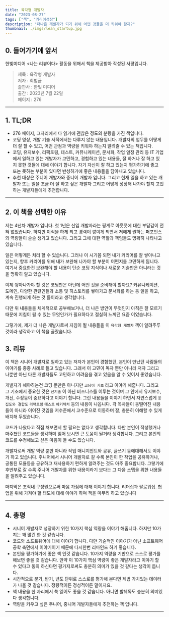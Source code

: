 ```yaml
---
title: 육각형 개발자
date: "2023-08-27"
tags: ["책", "커리어성장"]
description: "더나은 개발자가 되기 위해 어떤 것들을 더 키워야 할까?"
thumbnail: ./imgs/lean_startup.jpg
---
```


## 0. 들어가기에 앞서

한빛미디어 <나는 리뷰어다> 활동을 위해서 책을 제공받아 작성된 서평입니다.

> 제목 : 육각형 개발자  
> 저자 : 최범균  
> 출판사 : 한빛 미디어  
> 출간 : 2023년 7월 22일  
> 페이지 : 276

---

## 1. TL;DR

- 276 페이지, 그자리에서 다 읽기에 괜찮은 정도의 분량을 가진 책입니다.
- 코딩 영상, 개발 기술 서적에서는 다루지 않는 내용입니다. 개발자의 업무를 어떻게 더 잘 할 수 있고, 어떤 관점과 역량을 키워야 하는지 알려줄 수 있는 책입니다.
- 코딩, 유지보수, 리팩토링, 테스트, 커뮤니케이션, 문서화, 작업 일정 관리 등 IT 기업에서 일하고 있는 개발자가 고민하고, 경험하고 있는 내용들, 잘 하거나 잘 하고 있지 못한 것들에 대해 이야기 합니다. 자기 자신이 잘 하고 있는지 평가하기에 좋고 또는 못하는 부분이 있다면 반성하기에 좋은 내용들을 담아내고 있습니다.
- 추천 대상은 주니어 개발자와 중니어 개발자 입니다. 그리고 현재 일을 하고 있는 개발자 또는 일을 조금 더 잘 하고 싶은 개발자 그리고 어떻게 성장해 나가야 할지 고민하는 개발자들에게 추천합니다.

---

## 2. 이 책을 선택한 이유

저는 4년차 개발자 입니다. 첫 1년은 신입 개발자라는 핑계로 아웃풋에 대한 부담감이 전혀 없었습니다. 하지만 이직을 하게 되고 경력이 쌓이게 되면서 저에게 원하는 퍼포먼스와 역량들이 슬슬 생기고 있습니다. 그리고 그에 대한 역할과 책임들도 명확히 나타나고 있습니다.

일은 어떻게든 처리 할 수 있습니다. 그러나 이 시기쯤 되면 내가 커리어를 잘 쌓아나고 있는지, 향후 커리어를 위해 내가 보완해 나가야 할 부분이 어떤지를 고민하게 됩니다. 여기서 중요한건 보완해야 할 내용이 단순 코딩 지식이나 새로운 기술만은 아니라는 것을 명확히 알고 있습니다.

이제 쌓아나가야 할 것은 코딩만은 아닌데 어떤 것을 준비해야 할까요? 커뮤니케이션, 도메인, 다양한 관련인들과 소통 및 히스토리를 쌓아가고 문서화를 하는 등 일을 하고, 계속 진행되게 하는 것 들이라고 생각합니다.

다만 위 내용들을 체계적으로 공부해보거나, 더 나은 방안이 무엇인지 아직은 잘 모르기 때문에 지침이 될 수 있는 무엇인가가 필요하다고 절실히 느끼던 요즘 이었습니다.

그렇기에, 제가 더 나은 개발자로써 지침이 될 내용들을 이 `육각형 개발자` 책이 알려주루 것이라 생각하고 이 책을 골랐습니다.

## 3. 리뷰

이 책은 시니어 개발자로 일하고 있는 저자가 본인이 경험했던, 본인이 만났던 사람들의 이야기를 종종 사례로 들고 있습니다. 그래서 이 고민이 독자 뿐만 아니라 저자 그리고 나뿐만 아닌 다른 개발자들도 고민하고 어려움을 겪고 있음을 알 수 있어서 좋았습니다.

개발자가 해야하는건 코딩 뿐만은 아니지만 `코딩이 기초` 라고 이야기 해줍니다. 그리고 그 기초에서 중요한 것은 `신기술` 이 아닌 비즈니스를 이루는 것이며 그 안에서 유지보수, 개선, 수정등이 중요하다고 이야기 합니다. 그런 내용들을 이야기 하면서 자연스럽게 `응집도와 결합도` `리팩토링` `테스트` `아키텍처` 등의 내용이 나옵니다. 각 목차들이 동떨어진 내용들이 아니라 이어진 것임을 저수준에서 고수준으로 이동하며 잘, 충분히 이해할 수 있게 배치해 두었습니다.

코드가 나왔다고 직접 쳐보면서 할 필요는 없다고 생각합니다. 다만 본인이 작성했거나 마주쳤던 코드들을 생각하며 읽어 보시면 큰 도움이 될거라 생각합니다. 그리고 본인의 코드를 수정해보고 싶은 마음이 들 수도 있습니다.

개발자로써 개발 역량 뿐만 아니라 작업 매니지먼트와 공유, 글쓰기 등에대해서도 이야기 하고 있습니다. 주니어에서 시니어 개발자로 갈 수록 본인이 한 작업을 공유하거나, 공통된 모듈등을 공유하고 재사용하기 편하게 알려주는 것도 아주 중요합니다. 그렇기에 후반부로 갈 수록 주니어 개발자를 위한 내용이라기 보다는 그 다음 스텝을 위한 내용들을 알려주고 있습니다.

마지막은 조직내 구성원으로써 마음 가짐에 대해 이야기 합니다. 리더십과 팔로워십. 협업을 위해 가져야 할 태도에 대해 이야기 하며 책을 마무리 하고 있습니다

---

## 4. 총평

- 시니어 개발자로 성장하기 위한 10가지 핵심 역량을 이야기 해줍니다. 하지만 10가지는 꽤 많긴 한 것 같습니다.
- 코드와 소프트웨어에 대해 이야기 합니다. 다만 기술적인 이야기가 아닌 소프트웨어 공학 측면에서 이야기이기 때문에 다시한번 리마인드 하기 좋습니다.
- 본인을 평가하기에 좋은 책 인것 같습니다. 10가지 역량을 기반으로 스스로 평가를 해보면 좋을 것 같습니다. 만약 이 10가지 핵심 역량이 좋은 개발자라고 이야기 할 수 있다고 동의 하신다면 평가지로써도 충분히 의미가 있을 것 같다는 생각이 듭니다.
- 시간적으로 분기, 반기, 년도 단위로 스스로를 평가해 본다면 제법 가치있는 데이터가 나올 것 같습니다. 정량적이든 정성적이든 말이지요.
- 책 내용을 한 자리에서 쑥 읽어도 좋을 것 같습니다. 아니면 발췌독도 충분히 의미있다 생각합니다.
- 역량을 키우고 싶은 주니어, 중니어 개발자들에게 추천하는 책 입니다.

---
